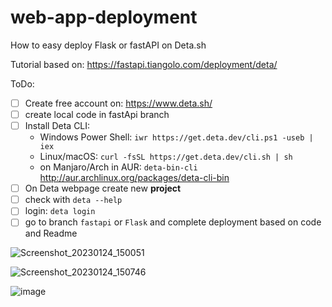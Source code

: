 # web-app-deployment
How to easy deploy Flask or fastAPI on Deta.sh

Tutorial based on: https://fastapi.tiangolo.com/deployment/deta/

ToDo:
- [ ] Create free account on: https://www.deta.sh/
- [ ] create local code in fastApi branch
- [ ] Install Deta CLI:
  - Windows Power Shell: `iwr https://get.deta.dev/cli.ps1 -useb | iex`
  - Linux/macOS: `curl -fsSL https://get.deta.dev/cli.sh | sh`
  - on Manjaro/Arch in AUR: `deta-bin-cli` http://aur.archlinux.org/packages/deta-cli-bin
- [ ] On Deta webpage create new **project** 
- [ ] check with `deta --help`
- [ ] login: `deta login`
- [ ] go to branch `fastapi` or `Flask` and complete deployment based on code and Readme

![Screenshot_20230124_150051](https://user-images.githubusercontent.com/5088643/214320351-1be305c3-61d1-4dc5-b956-71a4622e6494.png)

![Screenshot_20230124_150746](https://user-images.githubusercontent.com/5088643/214320790-98be72a2-4ad5-452f-87a8-3a9dea5da9f2.png)

![image](https://user-images.githubusercontent.com/5088643/214320733-73a0d3b0-6b1f-413a-b5ba-f6a07bd14dde.png)
